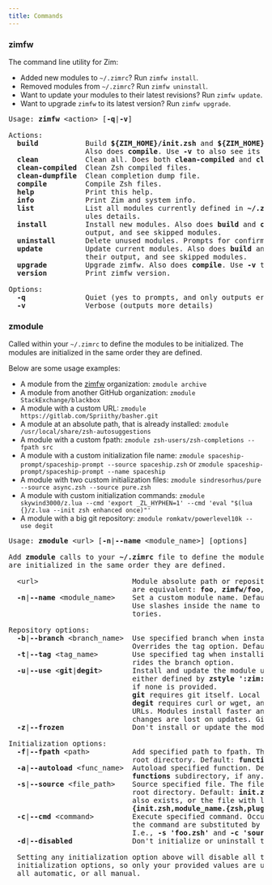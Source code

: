 ```yaml
---
title: Commands
---
```


<!-- The fact that this formatting works is a miracle, though it's probably best not to touch it -->

### zimfw

The command line utility for Zim:

  * Added new modules to `~/.zimrc`? Run `zimfw install`.
  * Removed modules from `~/.zimrc`? Run `zimfw uninstall`.
  * Want to update your modules to their latest revisions? Run `zimfw update`.
  * Want to upgrade `zimfw` to its latest version? Run `zimfw upgrade`.

<pre>Usage: <b>zimfw</b> &lt;action&gt; [<b>-q</b>|<b>-v</b>]

Actions:
  <b>build</b>           Build <b>${ZIM_HOME}/init.zsh</b> and <b>${ZIM_HOME}/login_init.zsh</b>.
                  Also does <b>compile</b>. Use <b>-v</b> to also see its output.
  <b>clean</b>           Clean all. Does both <b>clean-compiled</b> and <b>clean-dumpfile</b>.
  <b>clean-compiled</b>  Clean Zsh compiled files.
  <b>clean-dumpfile</b>  Clean completion dump file.
  <b>compile</b>         Compile Zsh files.
  <b>help</b>            Print this help.
  <b>info</b>            Print Zim and system info.
  <b>list</b>            List all modules currently defined in <b>~/.zimrc</b>. Use <b>-v</b> to also see the mod-
                  ules details.
  <b>install</b>         Install new modules. Also does <b>build</b> and <b>compile</b>. Use <b>-v</b> to also see their
                  output, and see skipped modules.
  <b>uninstall</b>       Delete unused modules. Prompts for confirmation. Use <b>-q</b> for quiet uninstall.
  <b>update</b>          Update current modules. Also does <b>build</b> and <b>compile</b>. Use <b>-v</b> to also see
                  their output, and see skipped modules.
  <b>upgrade</b>         Upgrade zimfw. Also does <b>compile</b>. Use <b>-v</b> to also see its output.
  <b>version</b>         Print zimfw version.

Options:
  <b>-q</b>              Quiet (yes to prompts, and only outputs errors)
  <b>-v</b>              Verbose (outputs more details)
</pre>


### zmodule
Called within your `~/.zimrc` to define the modules to be initialized. The modules are initialized
in the same order they are defined.

Below are some usage examples:

  * A module from the [zimfw] organization: `zmodule archive`
  * A module from another GitHub organization: `zmodule StackExchange/blackbox`
  * A module with a custom URL: `zmodule https://gitlab.com/Spriithy/basher.git`
  * A module at an absolute path, that is already installed:
    `zmodule /usr/local/share/zsh-autosuggestions`
  * A module with a custom fpath: `zmodule zsh-users/zsh-completions --fpath src`
  * A module with a custom initialization file name:
    `zmodule spaceship-prompt/spaceship-prompt --source spaceship.zsh` or
    `zmodule spaceship-prompt/spaceship-prompt --name spaceship`
  * A module with two custom initialization files:
    `zmodule sindresorhus/pure --source async.zsh --source pure.zsh`
  * A module with custom initialization commands:
    `zmodule skywind3000/z.lua --cmd 'export _ZL_HYPHEN=1' --cmd 'eval "$(lua {}/z.lua --init zsh enhanced once)"'`
  * A module with a big git repository: `zmodule romkatv/powerlevel10k --use degit`

<pre>Usage: <b>zmodule</b> &lt;url&gt; [<b>-n</b>|<b>--name</b> &lt;module_name&gt;] [options]

Add <b>zmodule</b> calls to your <b>~/.zimrc</b> file to define the modules to be initialized. The modules
are initialized in the same order they are defined.

  &lt;url&gt;                      Module absolute path or repository URL. The following URL formats
                             are equivalent: <b>foo</b>, <b>zimfw/foo</b>, <b>https://github.com/zimfw/foo.git</b>.
  <b>-n</b>|<b>--name</b> &lt;module_name&gt;    Set a custom module name. Default: the last component in &lt;url&gt;.
                             Use slashes inside the name to organize the module into subdirec-
                             tories.

Repository options:
  <b>-b</b>|<b>--branch</b> &lt;branch_name&gt;  Use specified branch when installing and updating the module.
                             Overrides the tag option. Default: the repository default branch.
  <b>-t</b>|<b>--tag</b> &lt;tag_name&gt;        Use specified tag when installing and updating the module. Over-
                             rides the branch option.
  <b>-u</b>|<b>--use</b> &lt;<b>git</b>|<b>degit</b>&gt;       Install and update the module using the defined tool. Default is
                             either defined by <b>zstyle &apos;:zim:zmodule&apos; use &apos;</b>&lt;<b>git</b>|<b>degit</b>&gt;<b>&apos;</b>, or <b>git</b>
                             if none is provided.
                             <b>git</b> requires git itself. Local changes are preserved on updates.
                             <b>degit</b> requires curl or wget, and currently only works with GitHub
                             URLs. Modules install faster and take less disk space. Local
                             changes are lost on updates. Git submodules are not supported.
  <b>-z</b>|<b>--frozen</b>                Don&apos;t install or update the module.

Initialization options:
  <b>-f</b>|<b>--fpath</b> &lt;path&gt;          Add specified path to fpath. The path is relative to the module
                             root directory. Default: <b>functions</b>, if the subdirectory exists.
  <b>-a</b>|<b>--autoload</b> &lt;func_name&gt;  Autoload specified function. Default: all valid names inside the
                             <b>functions</b> subdirectory, if any.
  <b>-s</b>|<b>--source</b> &lt;file_path&gt;    Source specified file. The file path is relative to the module
                             root directory. Default: <b>init.zsh</b>, if the <b>functions</b> subdirectory
                             also exists, or the file with largest size and with name matching
                             <b>{init.zsh,module_name.{zsh,plugin.zsh,zsh-theme,sh}}</b>, if any.
  <b>-c</b>|<b>--cmd</b> &lt;command&gt;         Execute specified command. Occurrences of the <b>{}</b> placeholder in
                             the command are substituted by the module root directory path.
                             I.e., <b>-s &apos;foo.zsh&apos;</b> and <b>-c &apos;source {}/foo.zsh&apos;</b> are equivalent.
  <b>-d</b>|<b>--disabled</b>              Don&apos;t initialize or uninstall the module.

  Setting any initialization option above will disable all the default values from the other
  initialization options, so only your provided values are used. I.e. these values are either
  all automatic, or all manual.
</pre>

[zimfw]: https://github.com/zimfw

